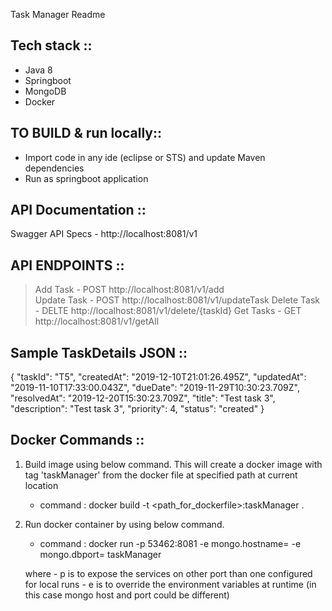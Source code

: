 Task Manager Readme

Tech stack ::
------------
- Java 8
- Springboot
- MongoDB
- Docker


TO BUILD & run locally::
------------------------
- Import code in any ide (eclipse or STS) and update Maven dependencies
- Run as springboot application


API Documentation ::
-------------------
Swagger API Specs - http://localhost:8081/v1


API ENDPOINTS ::
-----------------
> Add Task - POST http://localhost:8081/v1/add  
> Update Task - POST http://localhost:8081/v1/updateTask
> Delete Task - DELTE http://localhost:8081/v1/delete/{taskId}
> Get Tasks - GET http://localhost:8081/v1/getAll


Sample TaskDetails JSON ::
--------------------------
{
    "taskId": "T5",
    "createdAt": "2019-12-10T21:01:26.495Z",
    "updatedAt": "2019-11-10T17:33:00.043Z",
    "dueDate": "2019-11-29T10:30:23.709Z",
    "resolvedAt": "2019-12-20T15:30:23.709Z",
    "title": "Test task 3",
    "description": "Test task 3",
    "priority": 4,
    "status": "created"
}


Docker Commands ::
--------------------
1. Build image using below command. This will create a docker image with tag 'taskManager' from the docker file at specified path at current location
	- command : docker build -t <path_for_dockerfile>:taskManager .
	
	
2. Run docker container by using below command. 
	- command : docker run -p 53462:8081 -e mongo.hostname=<mongodb-hostname> -e mongo.dbport=<mongodb-port> taskManager

	where
		- p is to expose the services on other port than one configured for local runs
		- e is to override the environment variables at runtime (in this case mongo host and port could be different)
		
